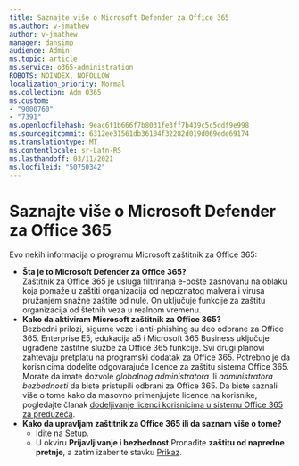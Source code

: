 ```yaml
---
title: Saznajte više o Microsoft Defender za Office 365
ms.author: v-jmathew
author: v-jmathew
manager: dansimp
audience: Admin
ms.topic: article
ms.service: o365-administration
ROBOTS: NOINDEX, NOFOLLOW
localization_priority: Normal
ms.collection: Adm_O365
ms.custom:
- "9000760"
- "7391"
ms.openlocfilehash: 9eac6f1b666f7b8031fe3ff7b439c5c5ddf9e998
ms.sourcegitcommit: 6312ee31561db36104f32282d019d069ede69174
ms.translationtype: MT
ms.contentlocale: sr-Latn-RS
ms.lasthandoff: 03/11/2021
ms.locfileid: "50750342"
---
```

# <a name="learn-about-microsoft-defender-for-office-365"></a>Saznajte više o Microsoft Defender za Office 365

Evo nekih informacija o programu Microsoft zaštitnik za Office 365:

- **Šta je to Microsoft Defender za Office 365?**  
    Zaštitnik za Office 365 je usluga filtriranja e-pošte zasnovanu na oblaku koja pomaže u zaštiti organizacija od nepoznatog malvera i virusa pružanjem snažne zaštite od nule. On uključuje funkcije za zaštitu organizacija od štetnih veza u realnom vremenu.
- **Kako da aktiviram Microsoft zaštitnik za Office 365?**  
    Bezbedni prilozi, sigurne veze i anti-phishing su deo odbrane za Office 365. Enterprise E5, edukacija a5 i Microsoft 365 Business uključuje ugrađene zaštitne službe za Office 365 funkcije. Svi drugi planovi zahtevaju pretplatu na programski dodatak za Office 365. Potrebno je da korisnicima dodelite odgovarajuće licence za zaštitu sistema Office 365. Morate da imate dozvole *globalnog administratora* ili *administratora bezbednosti* da biste pristupili odbrani za Office 365. Da biste saznali više o tome kako da masovno primenjujete licence na korisnike, pogledajte članak [dodeljivanje licenci korisnicima u sistemu Office 365 za preduzeća](https://go.microsoft.com/fwlink/?linkid=2093435).
- **Kako da upravljam zaštitnik za Office 365 ili da saznam više o tome?**  
  - Idite na [Setup](https://go.microsoft.com/fwlink/p/?linkid=2075721).  
  - U okviru **Prijavljivanje i bezbednost** Pronađite **zaštitu od napredne pretnje**, a zatim izaberite stavku [Prikaz](https://go.microsoft.com/fwlink/?linkid=2109302).
